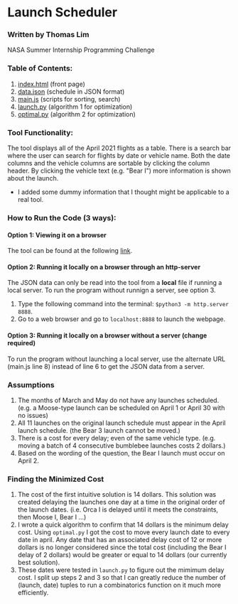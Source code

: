 # Launch Scheduler
### Written by Thomas Lim
NASA Summer Internship Programming Challenge

### Table of Contents:
1. [index.html](https://github.com/Thomasliminator/launch_scheduler/blob/master/index.html) (front page)
2. [data.json](https://github.com/Thomasliminator/launch_scheduler/blob/master/data.json) (schedule in JSON format)
3. [main.js](https://github.com/Thomasliminator/launch_scheduler/blob/master/main.js) (scripts for sorting, search)
4. [launch.py](https://github.com/Thomasliminator/launch_scheduler/blob/master/launch.py) (algorithm 1 for optimization)
5. [optimal.py](https://github.com/Thomasliminator/launch_scheduler/blob/master/optimal.py) (algorithm 2 for optimization)

### Tool Functionality:
The tool displays all of the April 2021 flights as a table. 
There is a search bar where the user can search for flights by date or vehicle name. 
Both the date columns and the vehicle columns are sortable by clicking the column header.
By clicking the vehicle text (e.g. "Bear I") more information is shown about the launch.
- I added some dummy information that I thought might be applicable to a real tool.

### How to Run the Code (3 ways):
#### Option 1: Viewing it on a browser
The tool can be found at the following [link](http://thomasliminator.github.io/launch/).

#### Option 2: Running it locally on a browser through an http-server
The JSON data can only be read into the tool from a **local** file if running a local server. To run the program without runnign a server, see option 3. 
1. Type the following command into the terminal: `$python3 -m http.server 8888`.
2. Go to a web browser and go to `localhost:8888` to launch the webpage.

#### Option 3: Running it locally on a browser without a server (change required)
To run the program without launching a local server, use the alternate URL (main.js line 8) instead of line 6 to get the JSON data from a server.

### Assumptions
1. The months of March and May do not have any launches scheduled. (e.g. a Moose-type launch can be scheduled on April 1 or April 30 with no issues)
2. All 11 launches on the original launch schedule must appear in the April launch schedule. (the Bear 3 launch cannot be moved.)
3. There is a cost for every delay; even of the same vehicle type. (e.g. moving a batch of 4 consecutive bumblebee launches costs 2 dollars.)
4. Based on the wording of the question, the Bear I launch must occur on April 2.

### Finding the Minimized Cost
1. The cost of the first intuitive solution is 14 dollars. This solution was created delaying the launches one day at a time in the original order of the launch dates. (i.e. Orca I is delayed until it meets the constraints, then Moose I, Bear I ...)
2. I wrote a quick algorithm to confirm that 14 dollars is the minimum delay cost. Using `optimal.py` I got the cost to move every launch date to every date in april. Any date that has an associated delay cost of 12 or more dollars is no longer considered since the total cost (including the Bear I delay of 2 dollars) would be greater or equal to 14 dollars (our currently best solution).
3. These dates were tested in `launch.py` to figure out the mimimum delay cost. I split up steps 2 and 3 so that I can greatly reduce the number of (launch, date) tuples to run a combinatorics function on it much more efficiently.